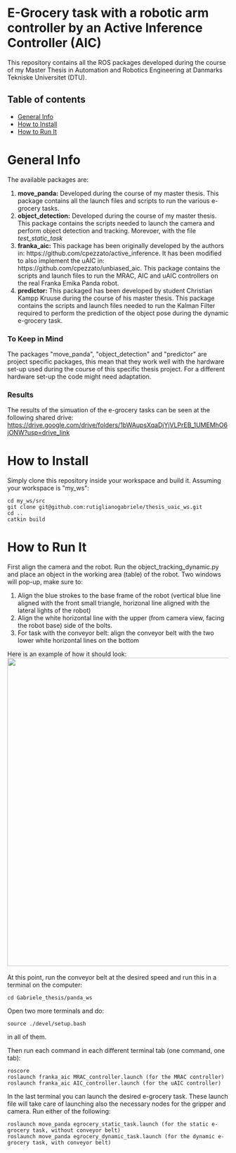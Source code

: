 # E-Grocery task with a robotic arm controller by an Active Inference Controller (AIC)

This repository contains all the ROS packages developed during the course of my Master Thesis in Automation and Robotics Engineering at Danmarks Tekniske Universitet (DTU).

## Table of contents
* [General Info](#general-info)
* [How to Install](#how-to-install)
* [How to Run It](#how-to-run-it)

# General Info

The available packages are:
<ol>
  <li> <strong>move_panda:</strong> Developed during the course of my master thesis. This package contains all the launch files and scripts to run the various e-grocery tasks.</li>
  <li><strong>object_detection:</strong> Developed during the course of my master thesis. This package contains the scripts needed to launch the camera and perform object detection and tracking. Morevoer, with the file <em>test_static_task</em> </li>
  <li><strong>franka_aic:</strong> This package has been originally developed by the authors in: https://github.com/cpezzato/active_inference. It has been modified to also implement the uAIC in:  https://github.com/cpezzato/unbiased_aic. This package contains the scripts and launch files to run the MRAC, AIC and uAIC controllers on the real Franka Emika Panda robot.</li>
  <li><strong>predictor:</strong> This packaged has been developed by student Christian Kampp Kruuse during the course of his master thesis. This package contains the scripts and launch files needed to run the Kalman Filter required to perform the prediction of the object pose during the dynamic e-grocery task.</li>
</ol>

### To Keep in Mind
The packages "move_panda", "object_detection" and "predictor" are project specific packages, this mean that they work well with the hardware set-up used during the course of this specific thesis project. For a different hardware set-up the code might need adaptation.

### Results
The results of the simuation of the e-grocery tasks can be seen at the following shared drive:
https://drive.google.com/drive/folders/1bWAupsXqaDjYjVLPrEB_1UMEMhO6jONW?usp=drive_link

# How to Install

Simply clone this repository inside your workspace and build it. Assuming your workspace is "my_ws":
```
cd my_ws/src
git clone git@github.com:rutiglianogabriele/thesis_uaic_ws.git
cd ..
catkin build
```

# How to Run It

First align the camera and the robot. Run the object_tracking_dynamic.py and place an object in the working area (table) of the robot. Two windows will pop-up, make sure to:
<ol>
  <li>Align the blue strokes to the base frame of the robot (vertical blue line aligned with the front small triangle, horizonal line aligned with the lateral lights of the robot)</li>
  <li>Align the white horizontal line with the upper (from camera view, facing the robot base) side of the bolts.</li>
  <li>For task with the conveyor belt: align the conveyor belt with the two lower white horizontal lines on the bottom</li>
</ol>
Here is an example of how it should look:<br/> 
<img src="https://github.com/rutiglianogabriele/thesis_uaic_ws/assets/139797348/199f2978-d04e-4442-9af8-5b51889d8d21" width="700">
<br/>
<br/>
At this point, run the conveyor belt at the desired speed and run this in a terminal on the computer:

```
cd Gabriele_thesis/panda_ws 
```

Open two more terminals and do:
```
source ./devel/setup.bash 
```
in all of them.

Then run each command in each different terminal tab (one command, one tab):
```
roscore
roslaunch franka_aic MRAC_controller.launch (for the MRAC controller)
roslaunch franka_aic AIC_controller.launch (for the uAIC controller)
```

In the last terminal you can launch the desired e-grocery task. These launch file will take care of launching also the necessary nodes for the gripper and camera. Run either of the following:
```
roslaunch move_panda egrocery_static_task.launch (for the static e-grocery task, without conveyor belt)
roslaunch move_panda egrocery_dynamic_task.launch (for the dynamic e-grocery task, with conveyor belt)
```


